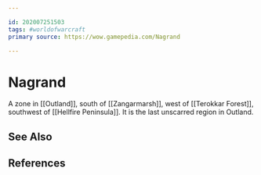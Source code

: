 ```yaml
---

id: 202007251503
tags: #worldofwarcraft
primary source: https://wow.gamepedia.com/Nagrand

---
```


# Nagrand
A zone in [[Outland]], south of [[Zangarmarsh]], west of [[Terokkar Forest]], southwest of [[Hellfire Peninsula]]. It is the last unscarred region in Outland.


## See Also

## References